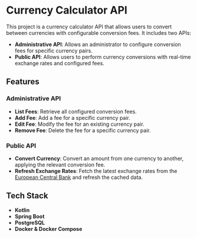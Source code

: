 # Currency Calculator API

This project is a currency calculator API that allows users to convert between currencies with configurable conversion fees. It includes two APIs:

- **Administrative API**: Allows an administrator to configure conversion fees for specific currency pairs.
- **Public API**: Allows users to perform currency conversions with real-time exchange rates and configured fees.

## Features

### Administrative API

- **List Fees**: Retrieve all configured conversion fees.
- **Add Fee**: Add a fee for a specific currency pair.
- **Edit Fee**: Modify the fee for an existing currency pair.
- **Remove Fee**: Delete the fee for a specific currency pair.

### Public API

- **Convert Currency**: Convert an amount from one currency to another, applying the relevant conversion fee.
- **Refresh Exchange Rates**: Fetch the latest exchange rates from the [European Central Bank](https://www.ecb.europa.eu/stats/policy_and_exchange_rates/euro_reference_exchange_rates/html/index.en.html) and refresh the cached data.

## Tech Stack

- **Kotlin**
- **Spring Boot**
- **PostgreSQL**
- **Docker & Docker Compose**
